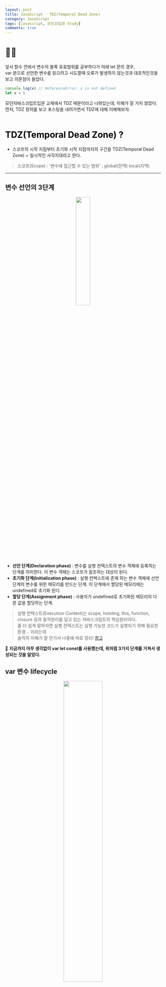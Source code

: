 ```yaml
---
layout: post
title: JavaScript - TDZ(Temporal Dead Zone)
category: JavaScript
tags: [javascript, 모던JS입문-Study]
comments: true
---
```


# 🤷‍♂️ 
앞서 함수 안에서 변수의 블록 유효범위를 공부하다가 아래 let 문의 경우,   
var 문으로 선언한 변수를 읽으려고 시도할때 오류가 발생하지 않는것과 대조적인것을 보고 의문점이 들었다.
```javascript
console.log(x) // ReferenceError: x is not defined
let x = 5
```
모던자바스크립트입문 교재에서 TDZ 때문이라고 나와있는데, 이해가 잘 가지 않았다.   
먼저, TDZ 정의를 보고 포스팅을 내려가면서 TDZ에 대해 이해해보자.   
<br>

# <font color='black'> TDZ(Temporal Dead Zone) ? </font>
- 스코프의 시작 지점부터 초기화 시작 지점까지의 구간을 TDZ(Temporal Dead Zone) = 일시적인 사각지대라고 한다.
> 스코프(Scope) : '변수에 접근할 수 있는 범위' ; global(전역) local(지역)

---

## 변수 선언의 3단계
<p align="center"><img width="30%" src="https://user-images.githubusercontent.com/76654131/138394994-39408b4b-068d-4532-9f68-7f5995aecb35.png"></p>

- **선언 단계(Declaration phase)** : 변수를 실행 컨텍스트의 변수 객체에 등록하는 단계를 의미한다. 이 변수 객체는 스코프가 참조하는 대상이 된다.
- **초기화 단계(Initialization phase)** : 실행 컨텍스트에 존재 하는 변수 객체에 선언 단계의 변수를 위한 메모리를 만드는 단계. 이 단계에서 할당된 메모리에는 undefined로 초기화 된다.
- **할당 단계(Assignment phase)** : 사용자가 undefined로 초기화된 메모리의 다른 값을 할당하는 단계.

> 실행 컨텍스트(Execution Context)는 scope, hoisting, this, function, closure 등의 동작원리를 담고 있는 자바스크립트의 핵심원리이다.   
좀 더 쉽게 말하자면 실행 컨텍스트는 실행 가능한 코드가 실행되기 위해 필요한 환경... 이라는데   
솔직히 이해가 잘 안가서 나중에 따로 정리!  [참고](https://poiemaweb.com/js-execution-context)

🔎 **지금까지 아무 생각없이 var let const를 사용했는데, 위처럼 3가지 단계를 거쳐서 생성되는 것을 알았다.**

## var 변수 lifecycle
<p align="center"><img width="50%" src="https://user-images.githubusercontent.com/76654131/138396433-1c4dac06-0098-451e-8b03-19baf5d2f4e9.png">
</p>

- var 같은 경우 선언과 동시에 undefined라는 값으로 초기화가 된다. 즉, 선언 단계와 초기화 단계를 동시에 진행
- 그렇기 때문에 변수를 선언하기 전에 호출을 해도 undefined로 호출이 되는 호이스팅이 발생!

```javascript
console.log(x) // undefined
var x = 5
```

## let(const) 변수 lifecycle
<p align="center"><img width="50%" src="https://user-images.githubusercontent.com/76654131/138398124-93fd95dc-fb4c-4315-bff8-e7ba22661832.png"></p>

- let , const 변수들도 실행 컨텍스트 생성단계에서 메모리에 매핑이 일어나면서 호이스팅이 일어나지만 var 변수와 달리 초기화 단계가 일어나지 않는다.
- 그래서 실행 컨텍스트에 변수를 등록했지만, 메모리가 할당이 되질 않아 접근할 수 없어 참조 에러(ReferenceError)가 발생하는 것이었다.   
<br>
나는 지금까지 이런것도 모르고, <u>그냥 호이스팅이 되지 않는구나</u>라고 오해를 했던것이다.

🔥 **즉, let const 또한 선언 단계에서 실행 컨텍스트 변수 객체에 등록이 되어 호이스팅이 되지만,**  
**&nbsp;&nbsp;&nbsp;&nbsp;&nbsp;&nbsp;TDZ 구간에 의해 메모리가 할당이 되질 않아 참조 에러(ReferenceError) 발생하는 것이다.**
   
<br>
<br>
<br>

>**Reference**   
본 포스팅은 아래 사이트를 참조 및 인용하여 개인공부 용도로 작성되었습니다.   
잘못된 내용 피드백 주시면 반영하겠습니다. 감사합니다.   
[https://noogoonaa.tistory.com/78](https://noogoonaa.tistory.com/78)   
[https://caferion.netlify.app/JavaScript/variable/](https://caferion.netlify.app/JavaScript/variable/)
